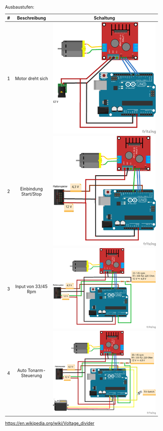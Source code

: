 Ausbaustufen:

|#|Beschreibung|Schaltung|
|:-------------:|:-------:|:-------:|
|1|Motor dreht sich|![1](fritzing/stufe1.png)|
|2|Einbindung Start/Stop|![2](fritzing/stufe2.png)|
|3|Input von 33/45 Rpm|![3](fritzing/stufe3.png)|
|4|Auto Tonarm-Steuerung|![4](fritzing/stufe4.png)|

https://en.wikipedia.org/wiki/Voltage_divider

